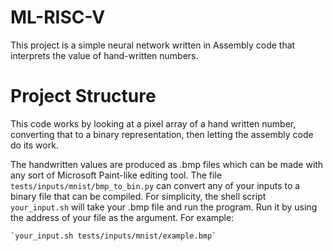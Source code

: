 # ML-RISC-V

This project is a simple neural network written in Assembly code that interprets the value of hand-written numbers. 

# Project Structure

This code works by looking at a pixel array of a hand written number, converting that to a binary representation, then letting the assembly code do its work. 

The handwritten values are produced as .bmp files which can be made with any sort of Microsoft Paint-like editing tool. The file `tests/inputs/mnist/bmp_to_bin.py` can convert any of your inputs to a binary file that can be compiled. For simplicity, the shell script `your_input.sh` will take your .bmp file and run the program. Run it by using the address of your file as the argument. For example:

    `your_input.sh tests/inputs/mnist/example.bmp`

